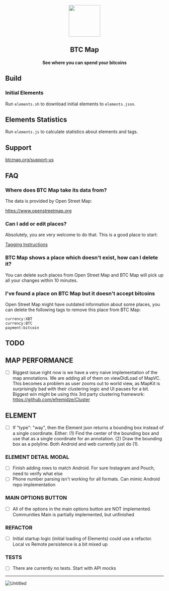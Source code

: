 <p align="center"><img src="https://github.com/bubelov/btcmap-android/blob/master/fastlane/metadata/android/en-US/images/icon.png" width="100"></p> 
<h2 align="center"><b>BTC Map</b></h2>
<h4 align="center">See where you can spend your bitcoins</h4>

## Build

### Initial Elements

Run `elements.sh` to download initial elements to `elements.json`.

## Elements Statistics

Run `elements.js` to calculate statistics about elements and tags.

## Support

[btcmap.org/support-us](https://btcmap.org/support-us)

## FAQ

### Where does BTC Map take its data from?

The data is provided by Open Street Map:

https://www.openstreetmap.org

### Can I add or edit places?

Absolutely, you are very welcome to do that. This is a good place to start: 

[Tagging Instructions](https://github.com/teambtcmap/btcmap-data/wiki/Tagging-Instructions)

### BTC Map shows a place which doesn't exist, how can I delete it?

You can delete such places from Open Street Map and BTC Map will pick up all your changes within 10 minutes.

### I've found a place on BTC Map but it doesn't accept bitcoins

Open Street Map might have outdated information about some places, you can delete the following tags to remove this place from BTC Map:

```
currency:XBT
currency:BTC
payment:bitcoin
```

## TODO

## MAP PERFORMANCE
- [ ] Biggest issue right now is we have a very naive implementation of the map annotations. We are adding all of them on viewDidLoad of MapVC. This becomes a problem as user zooms out to world view, as MapKit is surprisingly bad with their clustering logic and UI pauses for a bit. Biggest win might be using this 3rd party clustering framework: https://github.com/efremidze/Cluster

## ELEMENT
- [ ] If "type": "way", then the Element json returns a bounding box instead of a single coordinate. 
Either:
(1) Find the center of the bounding box and use that as a single coordinate for an annotation.
(2) Draw the bounding box as a polyline. Both Android and web currently just do (1).


### ELEMENT DETAIL MODAL
- [ ] Finish adding rows to match Android. For sure Instagram and Pouch, need to verify what else
- [ ] Phone number parsing isn't working for all formats. Can mimic Android repo implementation

### MAIN OPTIONS BUTTON
- [ ] All of the options in the main options button are NOT implemented. Communities Main is partially implemented, but unfinished

### REFACTOR
- [ ] Initial startup logic (initial loading of Elements) could use a refactor. Local vs Remote persistence is a bit mixed up

### TESTS
- [ ] There are currently no tests. Start with API mocks

---

![Untitled](https://user-images.githubusercontent.com/85003930/194117128-2f96bafd-2379-407a-a584-6c03396a42cc.png)
